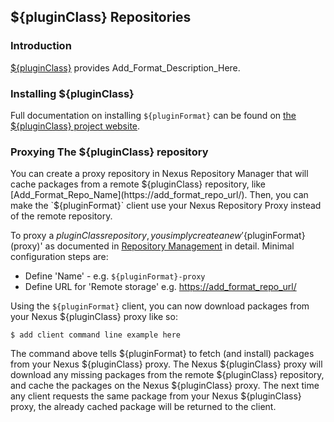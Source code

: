 <!--

    Sonatype Nexus (TM) Open Source Version
    Copyright (c) ${currentYear}-present Sonatype, Inc.
    All rights reserved. Includes the third-party code listed at http://links.sonatype.com/products/nexus/oss/attributions.

    This program and the accompanying materials are made available under the terms of the Eclipse Public License Version 1.0,
    which accompanies this distribution and is available at http://www.eclipse.org/legal/epl-v10.html.

    Sonatype Nexus (TM) Professional Version is available from Sonatype, Inc. "Sonatype" and "Sonatype Nexus" are trademarks
    of Sonatype, Inc. Apache Maven is a trademark of the Apache Software Foundation. M2eclipse is a trademark of the
    Eclipse Foundation. All other trademarks are the property of their respective owners.

-->
## ${pluginClass} Repositories

### Introduction

[${pluginClass}](https://add_URL_To_Format_Info_Here/) provides Add_Format_Description_Here.

### Installing ${pluginClass}

Full documentation on installing `${pluginFormat}` can be found on [the ${pluginClass} project website](https://add_Format_Install_Info_URL/).

### Proxying The ${pluginClass} repository

You can create a proxy repository in Nexus Repository Manager that will cache packages from a remote ${pluginClass} repository, like
[Add_Format_Repo_Name](https://add_format_repo_url/). Then, you can make the `${pluginFormat}` client use your Nexus Repository Proxy 
instead of the remote repository.
 
To proxy a ${pluginClass} repository, you simply create a new '${pluginFormat} (proxy)' as documented in 
[Repository Management](https://help.sonatype.com/repomanager3/configuration/repository-management) in
detail. Minimal configuration steps are:

- Define 'Name' - e.g. `${pluginFormat}-proxy`
- Define URL for 'Remote storage' e.g. [https://add_format_repo_url/](https://add_format_repo_url/)

Using the `${pluginFormat}` client, you can now download packages from your Nexus ${pluginClass} proxy like so:

    $ add client command line example here
    
The command above tells ${pluginFormat} to fetch (and install) packages from your Nexus ${pluginClass} proxy. The Nexus ${pluginClass} proxy will 
download any missing packages from the remote ${pluginClass} repository, and cache the packages on the Nexus ${pluginClass} proxy.
The next time any client requests the same package from your Nexus ${pluginClass} proxy, the already cached package will
be returned to the client.
